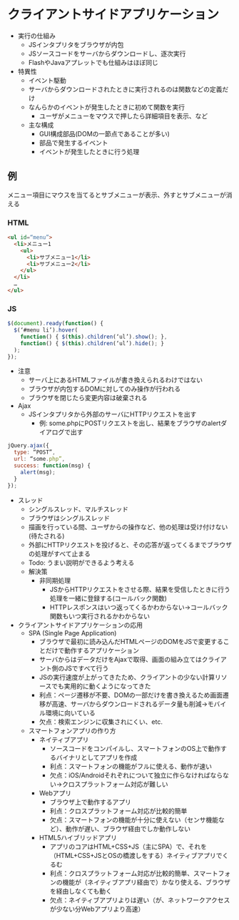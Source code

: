 # クライアントサイドアプリケーション

- 実行の仕組み
    - JSインタプリタをブラウザが内包
    - JSソースコードをサーバからダウンロードし、逐次実行
    - FlashやJavaアプレットでも仕組みはほぼ同じ
- 特異性
    - イベント駆動
    - サーバからダウンロードされたときに実行されるのは関数などの定義だけ
    - なんらかのイベントが発生したときに初めて関数を実行
        - ユーザがメニューをマウスで押したら詳細項目を表示、など
    - 主な構成
        - GUI構成部品(DOMの一節点であることが多い)
        - 部品で発生するイベント
        - イベントが発生したときに行う処理
 
## 例
メニュー項目にマウスを当てるとサブメニューが表示、外すとサブメニューが消える

### HTML

``` html
<ul id=“menu”>
  <li>メニュー1
    <ul>
      <li>サブメニュー1</li>
      <li>サブメニュー2</li>
    </ul>
  </li>
  …
</ul>
```

### JS

``` javascript
$(document).ready(function() {
  $(‘#menu li’).hover(
    function() { $(this).children(‘ul’).show(); },
    function() { $(this).children(‘ul’).hide(); }
  );
});
```

- 注意
  - サーバ上にあるHTMLファイルが書き換えられるわけではない
  - ブラウザが内包するDOMに対してのみ操作が行われる
  - ブラウザを閉じたら変更内容は破棄される
- Ajax
    - JSインタプリタから外部のサーバにHTTPリクエストを出す
        - 例: some.phpにPOSTリクエストを出し、結果をブラウザのalertダイアログで出す

``` javascript
jQuery.ajax({
  type: “POST”,
  url: “some.php”,
  success: function(msg) {
    alert(msg);
  }
});
```

- スレッド
  - シングルスレッド、マルチスレッド
  - ブラウザはシングルスレッド
  - 描画を行っている間、ユーザからの操作など、他の処理は受け付けない(待たされる)
  - 外部にHTTPリクエストを投げると、その応答が返ってくるまでブラウザの処理がすべて止まる
  - Todo: うまい説明ができるよう考える
  - 解決策
    - 非同期処理
      - JSからHTTPリクエストをさせる際、結果を受信したときに行う処理を一緒に登録する(コールバック関数)
      - HTTPレスポンスはいつ返ってくるかわからない→コールバック関数もいつ実行されるかわからない
- クライアントサイドアプリケーションの応用
    - SPA (Single Page Application)
        - ブラウザで最初に読み込んだHTMLページのDOMをJSで変更することだけで動作するアプリケーション
        - サーバからはデータだけをAjaxで取得、画面の組み立てはクライアント側のJSですべて行う
        - JSの実行速度が上がってきたため、クライアントの少ない計算リソースでも実用的に動くようになってきた
        - 利点：ページ遷移が不要、DOMの一部だけを書き換えるため画面遷移が高速、サーバからダウンロードされるデータ量も削減→モバイル環境に向いている
        - 欠点：検索エンジンに収集されにくい、etc.
    - スマートフォンアプリの作り方
        - ネイティブアプリ
            - ソースコードをコンパイルし、スマートフォンのOS上で動作するバイナリとしてアプリを作成
            - 利点：スマートフォンの機能がフルに使える、動作が速い
            - 欠点：iOS/Androidそれぞれについて独立に作らなければならない→クロスプラットフォーム対応が難しい
        - Webアプリ
            - ブラウザ上で動作するアプリ
            - 利点：クロスプラットフォーム対応が比較的簡単
            - 欠点：スマートフォンの機能が十分に使えない（センサ機能など）、動作が遅い、ブラウザ経由でしか動作しない
        - HTML5ハイブリッドアプリ
            - アプリのコアはHTML+CSS+JS（主にSPA）で、それを（HTML+CSS+JSとOSの橋渡しをする）ネイティブアプリでくるむ
            - 利点：クロスプラットフォーム対応が比較的簡単、スマートフォンの機能が（ネイティブアプリ経由で）かなり使える、ブラウザを経由しなくても動く
            - 欠点：ネイティブアプリよりは遅い（が、ネットワークアクセスが少ない分Webアプリより高速）